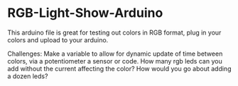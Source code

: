 # RGB-Light-Show-Arduino

This arduino file is great for testing out colors in RGB format, plug in your colors and upload to your arduino.

Challenges:
Make a variable to allow for dynamic update of time between colors, via a potentiometer a sensor or code.
How many rgb leds can you add without the current affecting the color?
How would you go about adding a dozen leds?
